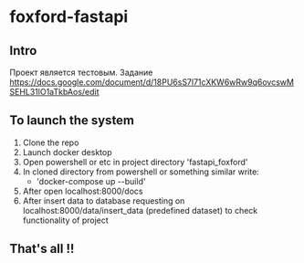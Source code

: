 # foxford-fastapi


## Intro 
Проект является тестовым. 
Задание https://docs.google.com/document/d/18PU6sS7l71cXKW6wRw9q6ovcswMSEHL31lO1aTkbAos/edit


## To launch the system
1. Clone the repo 
2. Launch docker desktop
3. Open powershell or etc in project directory 'fastapi_foxford'
4. In cloned directory from powershell or something similar write:
    - 'docker-compose up --build'
5. After open localhost:8000/docs
6. After insert data to database requesting on localhost:8000/data/insert_data (predefined dataset) to check functionality of project



##
That's all !!
----
     
